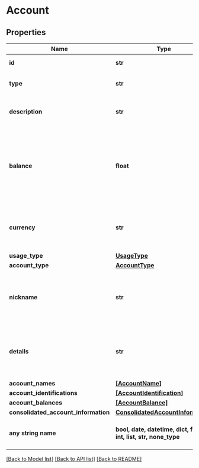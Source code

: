 # Account


## Properties
Name | Type | Description | Notes
------------ | ------------- | ------------- | -------------
**id** | **str** | Unique identifier of the account. | [optional] 
**type** | **str** | Specifies the type of account e.g. (BUSINESS_CURRENT). | [optional] 
**description** | **str** | Product name as defined by the financial institution for this account | [optional] 
**balance** | **float** | Main / headline balance for the account. &lt;br&gt;&lt;br&gt; Use of this field is recommended as fallback only. Instead, use of the typed balances (accountBalances) is recommended. | [optional] 
**currency** | **str** | Currency the bank account balance is denoted in. &lt;br&gt;&lt;br&gt; Specified as a 3-letter ISO 4217 currency code | [optional] 
**usage_type** | [**UsageType**](UsageType.md) |  | [optional] 
**account_type** | [**AccountType**](AccountType.md) |  | [optional] 
**nickname** | **str** | Nickname of the account that was provided by the account owner. &lt;br&gt;&lt;br&gt; May be used to aid identification of the account. | [optional] 
**details** | **str** | Supplementary specifications that might be provided by the Bank. These provide further characteristics about the account. | [optional] 
**account_names** | [**[AccountName]**](AccountName.md) |  | [optional] 
**account_identifications** | [**[AccountIdentification]**](AccountIdentification.md) |  | [optional] 
**account_balances** | [**[AccountBalance]**](AccountBalance.md) |  | [optional] 
**consolidated_account_information** | [**ConsolidatedAccountInformation**](ConsolidatedAccountInformation.md) |  | [optional] 
**any string name** | **bool, date, datetime, dict, float, int, list, str, none_type** | any string name can be used but the value must be the correct type | [optional]

[[Back to Model list]](../README.md#documentation-for-models) [[Back to API list]](../README.md#documentation-for-api-endpoints) [[Back to README]](../README.md)


